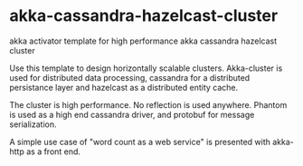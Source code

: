 # akka-cassandra-hazelcast-cluster
akka activator template for high performance akka cassandra hazelcast cluster

Use this template to design horizontally scalable clusters. Akka-cluster is used for distributed data processing, cassandra for a distributed persistance layer and hazelcast as a distributed entity cache. 

The cluster is high performance. No reflection is used anywhere. Phantom is used as a high end cassandra driver, and protobuf for message serialization.

A simple use case of "word count as a web service" is presented with akka-http as a front end.


